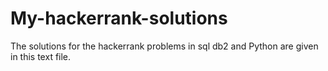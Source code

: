 # My-hackerrank-solutions
The solutions for the hackerrank problems in sql db2 and Python are given in this text file. 
